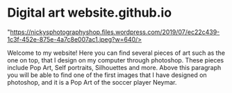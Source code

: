 # Digital art website.github.io

"https://nickysphotographyshop.files.wordpress.com/2019/07/ec22c439-1c3f-452e-875e-4a7c8e007ac1.jpeg?w=640/>
<!--Display the image with the link starting with https-->

<p>Welcome to my website! Here you can find several pieces of art such as the one on top, that I design on my computer through photoshop. These pieces include Pop Art, Self portraits, Silhouettes and more. Above this paragraph you will be able to find one of the first images that I have designed on photoshop, and it is a Pop Art of the soccer player Neymar.</p>
